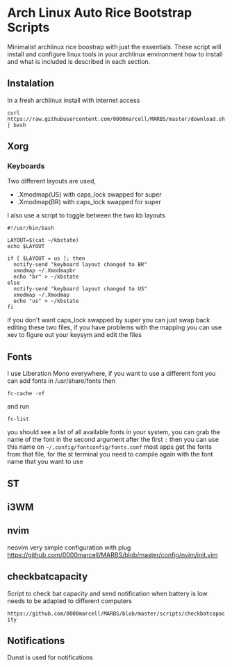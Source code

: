 # Arch Linux Auto Rice Bootstrap Scripts

Minimalist archlinux rice boostrap with just the essentials.
These script will install and configure linux tools in your archlinux environment how to install and what is included 
is described in each section.

## Instalation

In a fresh archlinux install with internet access
```
curl https://raw.githubusercontent.com/0000marcell/MARBS/master/download.sh | bash

```

## Xorg

### Keyboards
Two different layouts are used, 
* .Xmodmap(US) with caps_lock swapped for super 
* .Xmodmap(BR) with caps_lock swapped for super 

I also use a script to toggle between the two kb layouts
```
#!/usr/bin/bash

LAYOUT=$(cat ~/kbstate)
echo $LAYOUT

if [ $LAYOUT = us ]; then
  notify-send "keyboard layout changed to BR"
  xmodmap ~/.Xmodmapbr
  echo "br" > ~/kbstate
else
  notify-send "keyboard layout changed to US"
  xmodmap ~/.Xmodmap
  echo "us" > ~/kbstate
fi
```
if you don't want caps_lock swapped by super you can just swap back editing these two
files, if you have problems with the mapping you can use xev to figure out your keysym 
and edit the files

## Fonts

I use Liberation Mono everywhere, if you want to use a different font you can add fonts
in /usr/share/fonts then
```
fc-cache -vf
```
and run
```
fc-list
```
you should see a list of all available fonts in your system, you can grab the name of 
the font in the second argument after the first `:` then you can use this name on 
`~/.config/fontconfig/fonts.conf` most apps get the fonts from that file, for the 
st terminal you need to compile again with the font name that you want to use

## ST

## i3WM


## nvim
neovim very simple configuration with plug
https://github.com/0000marcell/MARBS/blob/master/config/nvim/init.vim

## checkbatcapacity

Script to check bat capacity and send notification when battery is low
needs to be adapted to different computers

`https://github.com/0000marcell/MARBS/blob/master/scripts/checkbatcapacity`

## Notifications

Dunst is used for notifications




